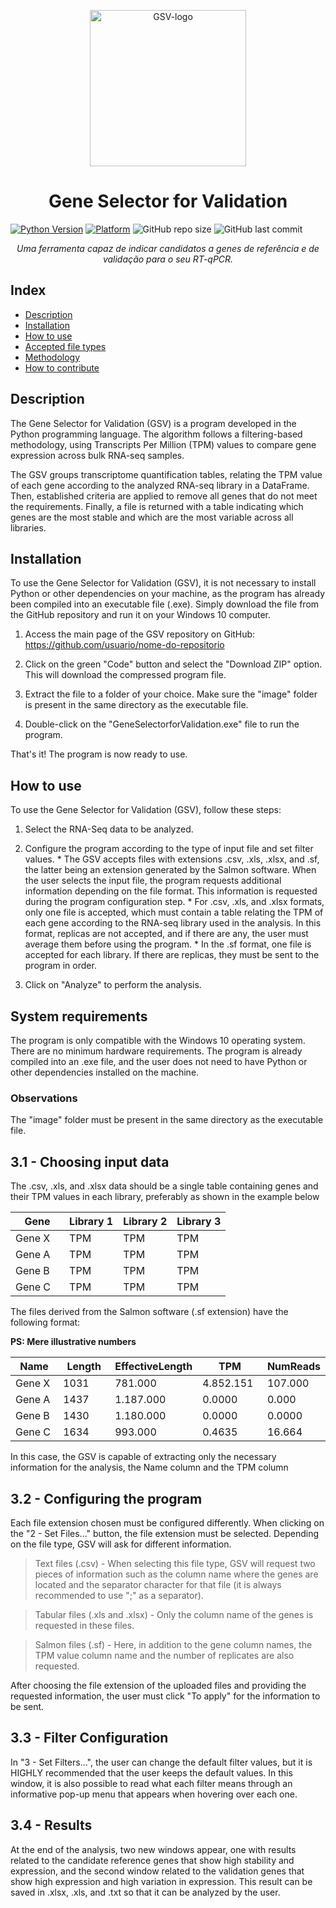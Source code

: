 <p align = "center">
<img width="250" src="https://github.com/marciow0205/GeneSelectorForValidation/blob/087abbb4b8dd3f2f4a9e1a4f82f21fab2c4e133e/image/logo2.png" alt="GSV-logo"/></p>
<h1 align="center">Gene Selector for Validation</h1>
<!-- Badges -->

[![Python Version](https://img.shields.io/badge/Python-3.6%2B-blue)](https://www.python.org/downloads/)
[![Platform](https://img.shields.io/badge/Platform-Windows%2010-blue)](https://www.microsoft.com/en-us/windows/windows-10-features)
<img alt="GitHub repo size" src="https://img.shields.io/github/repo-size/marciow0205/TCC">
<img alt="GitHub last commit" src="https://img.shields.io/github/last-commit/marciow0205/TCC">
<p align="center"><i>Uma ferramenta capaz de indicar candidatos a genes de referência e de validação para o seu RT-qPCR.</i></p>

## Index

- [Description](#description)
- [Installation](#installation)
- [How to use](#how-to-use)
- [Accepted file types](#accepted-files-types)
- [Methodology](#methodology)
- [How to contribute](#how-to-contribute)

## Description
The Gene Selector for Validation (GSV) is a program developed in the Python programming language. The algorithm follows a filtering-based methodology, using Transcripts Per Million (TPM) values to compare gene expression across bulk RNA-seq samples.

The GSV groups transcriptome quantification tables, relating the TPM value of each gene according to the analyzed RNA-seq library in a DataFrame. Then, established criteria are applied to remove all genes that do not meet the requirements. Finally, a file is returned with a table indicating which genes are the most stable and which are the most variable across all libraries.

## Installation

To use the Gene Selector for Validation (GSV), it is not necessary to install Python or other dependencies on your machine, as the program has already been compiled into an executable file (.exe). Simply download the file from the GitHub repository and run it on your Windows 10 computer.

  1. Access the main page of the GSV repository on GitHub: https://github.com/usuario/nome-do-repositorio

  2. Click on the green "Code" button and select the "Download ZIP" option. This will download the compressed program file.

  3. Extract the file to a folder of your choice. Make sure the "image" folder is present in the same directory as the executable file.

  4. Double-click on the "GeneSelectorforValidation.exe" file to run the program.

That's it! The program is now ready to use.

## How to use
To use the Gene Selector for Validation (GSV), follow these steps:

  1. Select the RNA-Seq data to be analyzed.
  
  2. Configure the program according to the type of input file and set filter values.
    * The GSV accepts files with extensions .csv, .xls, .xlsx, and .sf, the latter being an extension generated by the Salmon software. When the user selects the input file, the program requests additional information depending on the file format. This information is requested during the program configuration step.
    * For .csv, .xls, and .xlsx formats, only one file is accepted, which must contain a table relating the TPM of each gene according to the RNA-seq library used in the analysis. In this format, replicas are not accepted, and if there are any, the user must average them before using the program.
    * In the .sf format, one file is accepted for each library. If there are replicas, they must be sent to the program in order.
    
  3. Click on "Analyze" to perform the analysis.

## System requirements
The program is only compatible with the Windows 10 operating system. There are no minimum hardware requirements. The program is already compiled into an .exe file, and the user does not need to have Python or other dependencies installed on the machine.

### Observations
The "image" folder must be present in the same directory as the executable file.

  
## 3.1 - Choosing input data
  The .csv, .xls, and .xlsx data should be a single table containing genes and their TPM values in each library, preferably as shown in the example below
  <table align = "center">
    <thead>
        <th style="width: 25%;">
            Gene
        </th>
        <th style="width: 25%;">
            Library 1
        </th>
        <th style="width: 25%;">
            Library 2
        </th>
        <th style="width: 25%;">
           Library 3
        </th>
    </thead>
    <tbody>
        <tr>
            <td>
                Gene X
            </td>
            <td>
                TPM
            </td>
            <td>
                TPM
            </td>
            <td>
                TPM
            </td>
        </tr>
        <tr>
            <td>
                 Gene A
            </td>
            <td>
                TPM
            </td>
            <td>
                TPM
            </td>
            <td>
                TPM
            </td>
        </tr>
        <tr>
            <td>
                  Gene B
            </td>
            <td>
                TPM
            </td>
            <td>
                TPM
            </td>
            <td>
                TPM
            </td>
        </tr>
        <tr>
            <td>
                Gene C
            </td>
            <td>
                TPM
            </td>
            <td>
                TPM
            </td>
            <td>
                TPM
            </td>
        </tr>
    </tbody>
</table>


The files derived from the Salmon software (.sf extension) have the following format:

<b>PS: Mere illustrative numbers</b>

<table align = "center">
    <thead>
        <th style="width: 25%;">
            Name
        </th>
        <th style="width: 25%;">
            Length
        </th>
        <th style="width: 25%;">
            EffectiveLength
        </th>
        <th style="width: 25%;">
            TPM
        </th>
        <th style="width: 25%;">
            NumReads
        </th>
    </thead>
    <tbody>
        <tr>
            <td>
                Gene X
            </td>
            <td>
                1031
            </td>
            <td>
                781.000
            </td>
            <td>
                4.852.151
            </td>
            <td>
                107.000
            </td>
        </tr>
        <tr>
            <td>
                 Gene A
            </td>
            <td>
                1437
            </td>
            <td>
                1.187.000
            </td>
            <td>
                0.0000
            </td>
            <td>
                0.000
            </td>
        </tr>
        <tr>
            <td>
                  Gene B
            </td>
            <td>
                1430
            </td>
            <td>
                1.180.000
            </td>
            <td>
                0.0000
            </td>
            <td>
                0.0000
            </td>
        </tr>
        <tr>
            <td>
                Gene C
            </td>
            <td>
                1634
            </td>
            <td>
                993.000
            </td>
            <td>
                0.4635
            </td>
            <td>
                16.664
            </td>
        </tr>
    </tbody>
</table>

In this case, the GSV is capable of extracting only the necessary information for the analysis, the Name column and the TPM column

## 3.2 - Configuring the program

Each file extension chosen must be configured differently. When clicking on the "2 - Set Files..." button, the file extension must be selected. Depending on the file type, GSV will ask for different information.

> Text files (.csv) - 
  When selecting this file type, GSV will request two pieces of information such as the column name where the genes are located and the separator character for that file (it is always recommended to use ";" as a separator).

> Tabular files (.xls and .xlsx) - 
  Only the column name of the genes is requested in these files.

> Salmon files (.sf) - 
  Here, in addition to the gene column names, the TPM value column name and the number of replicates are also requested.

After choosing the file extension of the uploaded files and providing the requested information, the user must click "To apply" for the information to be sent.
  
## 3.3 - Filter Configuration
  In "3 - Set Filters...", the user can change the default filter values, but it is HIGHLY recommended that the user keeps the default values. In this window, it is also possible to read what each filter means through an informative pop-up menu that appears when hovering over each one.
  
## 3.4 - Results
  At the end of the analysis, two new windows appear, one with results related to the candidate reference genes that show high stability and expression, and the second window related to the validation genes that show high expression and high variation in expression.
This result can be saved in .xlsx, .xls, and .txt so that it can be analyzed by the user.
